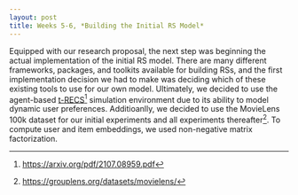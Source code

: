 ```yaml
---
layout: post
title: Weeks 5-6, *Building the Initial RS Model*
---
```


Equipped with our research proposal, the next step was beginning the actual implementation of the initial RS model. There are many different frameworks, packages, and toolkits available for building RSs, and the first implementation decision we had to make was deciding which of these existing tools to use for our own model. Ultimately, we decided to use the agent-based [t-RECS](https://github.com/elucherini/t-recs)[^1] simulation environment due to its ability to model dynamic user preferences. Additioanlly, we decided to use the MovieLens 100k dataset for our initial experiments and all experiments thereafter[^2]. To compute user and item embeddings, we used non-negative matrix factorization.

[^1]: https://arxiv.org/pdf/2107.08959.pdf
[^2]: https://grouplens.org/datasets/movielens/